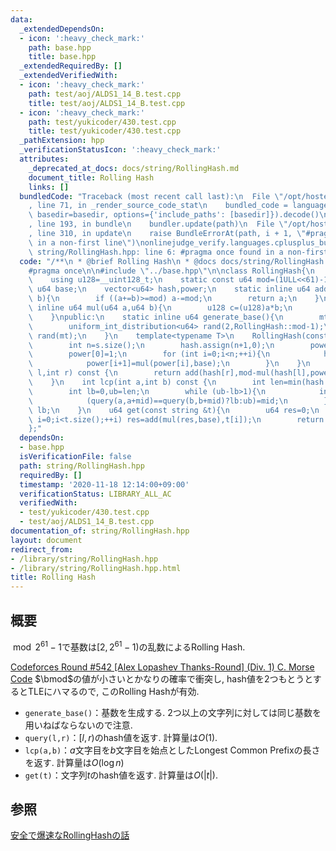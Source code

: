 ```yaml
---
data:
  _extendedDependsOn:
  - icon: ':heavy_check_mark:'
    path: base.hpp
    title: base.hpp
  _extendedRequiredBy: []
  _extendedVerifiedWith:
  - icon: ':heavy_check_mark:'
    path: test/aoj/ALDS1_14_B.test.cpp
    title: test/aoj/ALDS1_14_B.test.cpp
  - icon: ':heavy_check_mark:'
    path: test/yukicoder/430.test.cpp
    title: test/yukicoder/430.test.cpp
  _pathExtension: hpp
  _verificationStatusIcon: ':heavy_check_mark:'
  attributes:
    _deprecated_at_docs: docs/string/RollingHash.md
    document_title: Rolling Hash
    links: []
  bundledCode: "Traceback (most recent call last):\n  File \"/opt/hostedtoolcache/Python/3.9.0/x64/lib/python3.9/site-packages/onlinejudge_verify/documentation/build.py\"\
    , line 71, in _render_source_code_stat\n    bundled_code = language.bundle(stat.path,\
    \ basedir=basedir, options={'include_paths': [basedir]}).decode()\n  File \"/opt/hostedtoolcache/Python/3.9.0/x64/lib/python3.9/site-packages/onlinejudge_verify/languages/cplusplus.py\"\
    , line 193, in bundle\n    bundler.update(path)\n  File \"/opt/hostedtoolcache/Python/3.9.0/x64/lib/python3.9/site-packages/onlinejudge_verify/languages/cplusplus_bundle.py\"\
    , line 310, in update\n    raise BundleErrorAt(path, i + 1, \"#pragma once found\
    \ in a non-first line\")\nonlinejudge_verify.languages.cplusplus_bundle.BundleErrorAt:\
    \ string/RollingHash.hpp: line 6: #pragma once found in a non-first line\n"
  code: "/**\n * @brief Rolling Hash\n * @docs docs/string/RollingHash.md\n */\n\n\
    #pragma once\n\n#include \"../base.hpp\"\n\nclass RollingHash{\n    using u64=uint64_t;\n\
    \    using u128=__uint128_t;\n    static const u64 mod=(1ULL<<61)-1;\n    const\
    \ u64 base;\n    vector<u64> hash,power;\n    static inline u64 add(u64 a,u64\
    \ b){\n        if ((a+=b)>=mod) a-=mod;\n        return a;\n    }\n    static\
    \ inline u64 mul(u64 a,u64 b){\n        u128 c=(u128)a*b;\n        return add(c>>61,c&mod);\n\
    \    }\npublic:\n    static inline u64 generate_base(){\n        mt19937_64 mt(chrono::steady_clock::now().time_since_epoch().count());\n\
    \        uniform_int_distribution<u64> rand(2,RollingHash::mod-1);\n        return\
    \ rand(mt);\n    }\n    template<typename T>\n    RollingHash(const T &s,u64 base):base(base){\n\
    \        int n=s.size();\n        hash.assign(n+1,0);\n        power.assign(n+1,0);\n\
    \        power[0]=1;\n        for (int i=0;i<n;++i){\n            hash[i+1]=add(mul(hash[i],base),s[i]);\n\
    \            power[i+1]=mul(power[i],base);\n        }\n    }\n    u64 query(int\
    \ l,int r) const {\n        return add(hash[r],mod-mul(hash[l],power[r-l]));\n\
    \    }\n    int lcp(int a,int b) const {\n        int len=min(hash.size()-a,hash.size()-b);\n\
    \        int lb=0,ub=len;\n        while (ub-lb>1){\n            int mid=(lb+ub)>>1;\n\
    \            (query(a,a+mid)==query(b,b+mid)?lb:ub)=mid;\n        }\n        return\
    \ lb;\n    }\n    u64 get(const string &t){\n        u64 res=0;\n        for (int\
    \ i=0;i<t.size();++i) res=add(mul(res,base),t[i]);\n        return res;\n    }\n\
    };"
  dependsOn:
  - base.hpp
  isVerificationFile: false
  path: string/RollingHash.hpp
  requiredBy: []
  timestamp: '2020-11-18 12:14:00+09:00'
  verificationStatus: LIBRARY_ALL_AC
  verifiedWith:
  - test/yukicoder/430.test.cpp
  - test/aoj/ALDS1_14_B.test.cpp
documentation_of: string/RollingHash.hpp
layout: document
redirect_from:
- /library/string/RollingHash.hpp
- /library/string/RollingHash.hpp.html
title: Rolling Hash
---
```

## 概要
$\bmod 2^{61}-1$で基数は$\left[2,2^{61}-1\right)$の乱数によるRolling Hash.

[Codeforces Round #542 [Alex Lopashev Thanks-Round] (Div. 1) C. Morse Code](https://codeforces.com/contest/1129/problem/C) $\bmod$の値が小さいとかなりの確率で衝突し, hash値を2つもとうとするとTLEにハマるので, このRolling Hashが有効.

- `generate_base()`：基数を生成する. 2つ以上の文字列に対しては同じ基数を用いねばならないので注意.
- `query(l,r)`：$[l,r)$のhash値を返す. 計算量は$O(1)$.
- `lcp(a,b)`：$a$文字目を$b$文字目を始点としたLongest Common Prefixの長さを返す. 計算量は$O(\log n)$
- `get(t)`：文字列$t$のhash値を返す. 計算量は$O(|t|)$.

## 参照
[安全で爆速なRollingHashの話](https://qiita.com/keymoon/items/11fac5627672a6d6a9f6)